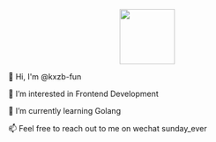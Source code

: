 <div id="header" align="center">
  <img src="https://media.giphy.com/media/M9gbBd9nbDrOTu1Mqx/giphy.gif" width="100"/>
</div>

👋 Hi, I'm @kxzb-fun

👀 I’m interested in Frontend Development

🌱 I’m currently learning Golang

📫 Feel free to reach out to me on wechat sunday_ever
